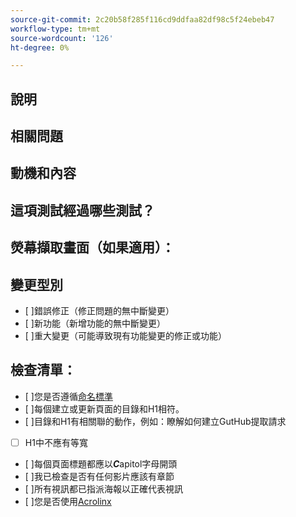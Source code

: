 ```yaml
---
source-git-commit: 2c20b58f285f116cd9ddfaa82df98c5f24ebeb47
workflow-type: tm+mt
source-wordcount: '126'
ht-degree: 0%

---
```

<!--- Provide a general summary of your changes in the Title above -->

## 說明

<!--- Describe your changes in detail -->

## 相關問題

<!--- This project only accepts pull requests related to open issues -->
<!--- If suggesting a new feature or change, please discuss it in an issue first -->
<!--- If fixing a bug, there should be an issue describing it with steps to reproduce -->
<!--- Please link to the issue here: -->

## 動機和內容

<!--- Why is this change required? What problem does it solve? -->

## 這項測試經過哪些測試？

<!--- Please describe in detail how you tested your changes. -->
<!--- Include details of your testing environment, and the tests you ran to -->
<!--- see how your change affects other areas of the code, etc. -->

## 熒幕擷取畫面（如果適用）：

## 變更型別

<!--- What types of changes does your code introduce? Put an `x` in all the boxes that apply: -->

- [ ]錯誤修正（修正問題的無中斷變更）
- [ ]新功能（新增功能的無中斷變更）
- [ ]重大變更（可能導致現有功能變更的修正或功能）

## 檢查清單：


<!--- Go over all the following points, and put an `x` in all the boxes that apply. -->
<!--- If you're unsure about any of these, don't hesitate to ask. We're here to help! -->

- [ ]您是否遵循[命名標準](https://wiki.corp.adobe.com/display/DMSArchitecture/Naming+Standards)
- [ ]每個建立或更新頁面的目錄和H1相符。
- [ ]目錄和H1有相關聯的動作，例如：瞭解如何建立GutHub提取請求
- [ ] H1中不應有等寬
- [ ]每個頁面標題都應以&#x200B;***C***apitol字母開頭
- [ ]我已檢查是否有任何影片應該有章節
- [ ]所有視訊都已指派海報以正確代表視訊
- [ ]您是否使用[Acrolinx](https://experienceleague.corp.adobe.com/docs/authoring-guide-exl/using/style-guide/acrolinx.html)
